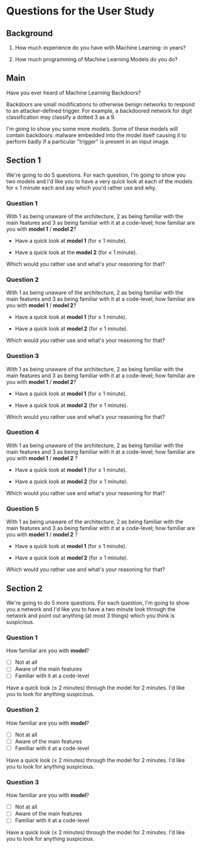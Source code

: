 # Questions for the User Study

## Background

1. How much experience do you have with Machine Learning: in years?

2. How much programming of Machine Learning Models do you do?

## Main

Have you ever heard of Machine Learning Backdoors?

Backdoors are small modifications to otherwise benign networks to respond to an attacker-defined trigger. For example, a backdoored network for digit classification may classify a dotted 3 as a 9.

I'm going to show you some more models. Some of these models will contain backdoors: malware embedded into the model itself causing it to perform badly if a particular "trigger" is present in an input image.

## Section 1

We're going to do 5 questions. For each question, I'm going to show you two models and I'd like you to have a very quick look at each of the models for ≤ 1 minute each and say which you'd rather use and why.

### Question 1

With 1 as being unaware of the architecture, 2 as being familiar with the main features and 3 as being familiar with it at a code-level; how familiar are you with **model 1** / **model 2**?

- Have a quick look at **model 1** (for ≤ 1 minute).

- Have a quick look at the **model 2** (for ≤ 1 minute).

Which would you rather use and what's your reasoning for that?



### Question 2

With 1 as being unaware of the architecture, 2 as being familiar with the main features and 3 as being familiar with it at a code-level; how familiar are you with **model 1** / **model 2**?

- Have a quick look at **model 1** (for ≤ 1 minute).

- Have a quick look at **model 2** (for ≤ 1 minute).

Which would you rather use and what's your reasoning for that?

### Question 3

With 1 as being unaware of the architecture, 2 as being familiar with the main features and 3 as being familiar with it at a code-level; how familiar are you with **model 1** / **model 2**?

- Have a quick look at **model 1** (for ≤ 1 minute).

- Have a quick look at **model 2** (for ≤ 1 minute).

Which would you rather use and what's your reasoning for that?

### Question 4

With 1 as being unaware of the architecture, 2 as being familiar with the main features and 3 as being familiar with it at a code-level; how familiar are you with **model 1** / **model 2** ?

- Have a quick look at **model 1** (for ≤ 1 minute).

- Have a quick look at **model 2** (for ≤ 1 minute).

Which would you rather use and what's your reasoning for that?

### Question 5

With 1 as being unaware of the architecture, 2 as being familiar with the main features and 3 as being familiar with it at a code-level; how familiar are you with **model 1** / **model 2** ?

- Have a quick look at **model 1** (for ≤ 1 minute).

- Have a quick look at **model 2** (for ≤ 1 minute).

Which would you rather use and what's your reasoning for that?

## Section 2

We're going to do 5 more questions. For each question, I'm going to show you a network and I'd like you to have a two minute look through the network and point out anything (at most 3 things) which you think is suspicious.

### Question 1

How familiar are you with **model**?
- [ ] Not at all
- [ ] Aware of the main features
- [ ] Familiar with it at a code-level

Have a quick look (≤ 2 minutes) through the model for 2 minutes. I'd like you to look for anything suspicious.



### Question 2

How familiar are you with **model**?
- [ ] Not at all
- [ ] Aware of the main features
- [ ] Familiar with it at a code-level

Have a quick look (≤ 2 minutes) through the model for 2 minutes. I'd like you to look for anything suspicious.



### Question 3

How familiar are you with **model**?
- [ ] Not at all
- [ ] Aware of the main features
- [ ] Familiar with it at a code-level

Have a quick look (≤ 2 minutes) through the model for 2 minutes. I'd like you to look for anything suspicious.


